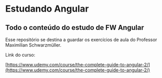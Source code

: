 # Estudando Angular

## Todo o conteúdo do estudo de FW Angular

Esse repositório se destina a guardar os exercícios de aula do Professor Maximilian Schwarzmüller.

Link do curso:

[https://www.udemy.com/course/the-complete-guide-to-angular-2/](https://www.udemy.com/course/the-complete-guide-to-angular-2/)

